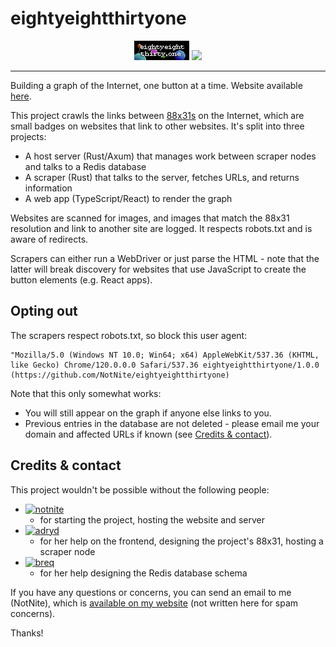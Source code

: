 # eightyeightthirtyone

<div align="center">
  <img src="https://raw.githubusercontent.com/NotNite/eightyeightthirtyone/main/client/public/88x31.png"></img>
  <img src="https://namazu.photos/i/gnqd8knk.png"></img>
</div>

<hr />

Building a graph of the Internet, one button at a time. Website available [here](https://eightyeightthirty.one).

This project crawls the links between [88x31s](https://tekeye.uk/computer_history/powered-by) on the Internet, which are small badges on websites that link to other websites. It's split into three projects:

- A host server (Rust/Axum) that manages work between scraper nodes and talks to a Redis database
- A scraper (Rust) that talks to the server, fetches URLs, and returns information
- A web app (TypeScript/React) to render the graph

Websites are scanned for images, and images that match the 88x31 resolution and link to another site are logged. It respects robots.txt and is aware of redirects.

Scrapers can either run a WebDriver or just parse the HTML - note that the latter will break discovery for websites that use JavaScript to create the button elements (e.g. React apps).

## Opting out

The scrapers respect robots.txt, so block this user agent:

```text
"Mozilla/5.0 (Windows NT 10.0; Win64; x64) AppleWebKit/537.36 (KHTML, like Gecko) Chrome/120.0.0.0 Safari/537.36 eightyeightthirtyone/1.0.0 (https://github.com/NotNite/eightyeightthirtyone)
```

Note that this only somewhat works:

- You will still appear on the graph if anyone else links to you.
- Previous entries in the database are not deleted - please email me your domain and affected URLs if known (see [Credits & contact](#credits--contact)).

## Credits & contact

This project wouldn't be possible without the following people:

- [![notnite](https://notnite.com/buttons/notnite.png)](https://notnite.com/)
  - for starting the project, hosting the website and server
- [![adryd](https://adryd.com/static/buttons/adryd.png)](https://adryd.com)
  - for her help on the frontend, designing the project's 88x31, hosting a scraper node
- [![breq](https://breq.dev/badges/breq.png)](https://breq.dev/)
  - for her help designing the Redis database schema

If you have any questions or concerns, you can send an email to me (NotNite), which is [available on my website](https://notnite.com) (not written here for spam concerns).

Thanks!
